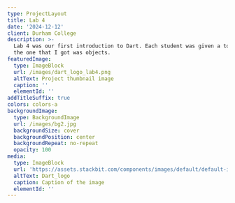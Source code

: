 ```yaml
---
type: ProjectLayout
title: Lab 4
date: '2024-12-12'
client: Durham College
description: >-
  Lab 4 was our first introduction to Dart. Each student was given a topic and
  the one that I got was objects.
featuredImage:
  type: ImageBlock
  url: /images/dart_logo_lab4.png
  altText: Project thumbnail image
  caption: ''
  elementId: ''
addTitleSuffix: true
colors: colors-a
backgroundImage:
  type: BackgroundImage
  url: /images/bg2.jpg
  backgroundSize: cover
  backgroundPosition: center
  backgroundRepeat: no-repeat
  opacity: 100
media:
  type: ImageBlock
  url: 'https://assets.stackbit.com/components/images/default/default-image.png'
  altText: Dart_logo
  caption: Caption of the image
  elementId: ''
---
```

